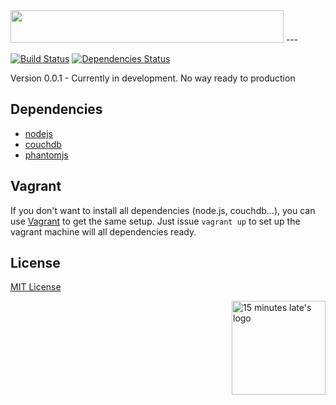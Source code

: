 <img src="http://cl.ly/image/250G0o0L2l1o/voyeur@2x.png" width="437" height="52">
---

[![Build Status](https://secure.travis-ci.org/15minuteslate/voyeur.server.png)](http://travis-ci.org/15minuteslate/voyeur.server)
[![Dependencies Status](https://david-dm.org/15minuteslate/voyeur.server.png)](https://david-dm.org/15minuteslate/voyeur.server)

Version 0.0.1 - Currently in development. No way ready to production


## Dependencies

 - [nodejs](https://github.com/joyent/node)
 - [couchdb](https://github.com/apache/couchdb)
 - [phantomjs](https://github.com/ariya/phantomjs)

## Vagrant
If you don't want to install all dependencies (node.js, couchdb…), you can use [Vagrant](https://github.com/mitchellh/vagrant) to get the same setup.
Just issue `vagrant up` to set up the vagrant machine will all dependencies ready.

## License
[MIT License](http://15minuteslate.mit-license.org)

<a href="http://15minuteslate.net">
  <img align="right" src="http://f.cl.ly/items/240m3E2N2b1k1m2S0a3y/Slice%201@2x.png" width="150px" height="150" alt="15 minutes late's logo" title="15 minutes late"/>
</a>
